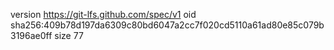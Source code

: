 version https://git-lfs.github.com/spec/v1
oid sha256:409b78d197da6309c80bd6047a2cc7f020cd5110a61ad80e85c079b3196ae0ff
size 77
